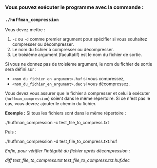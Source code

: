 ### **Vous pouvez exécuter le programme avec la commande :**

### `./huffman_compression`

Vous devez mettre :

1. `-c` ou `-d` comme premier argument pour spécifier si vous souhaitez compresser ou décompresser.
2. Le nom du fichier à compresser ou décompresser.
3. Le troisième argument (facultatif) est le nom du fichier de sortie.

Si vous ne donnez pas de troisième argument, le nom du fichier de sortie sera défini sur :
- `<nom_du_fichier_en_argument>.huf` si vous compressez,
- `<nom_du_fichier_en_argument>.dec` si vous décompressez.

Vous devez vous assurer que le fichier à compresser et celui à exécuter (`huffman_compression`) soient dans le même répertoire. Si ce n'est pas le cas, vous devrez ajouter le chemin du fichier.

**Exemple :**
Si tous les fichiers sont dans le même répertoire :

./huffman_compression -c test_file_to_compress.txt

Puis :

./huffman_compression -d test_file_to_compress.txt.huf

*Enfin, pour vérifier l'intégrité du fichier après décompression :*

*diff test_file_to_compress.txt test_file_to_compress.txt.huf.dec*


